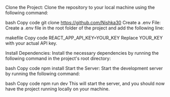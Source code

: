 
Clone the Project: Clone the repository to your local machine using the following command:

bash
Copy code
git clone https://github.com/Nishka30
Create a .env File: Create a .env file in the root folder of the project and add the following line:

makefile
Copy code
REACT_APP_API_KEY=YOUR_KEY
Replace YOUR_KEY with your actual API key.

Install Dependencies: Install the necessary dependencies by running the following command in the project's root directory:

bash
Copy code
npm install
Start the Server: Start the development server by running the following command:

bash
Copy code
npm run dev
This will start the server, and you should now have the project running locally on your machine.
